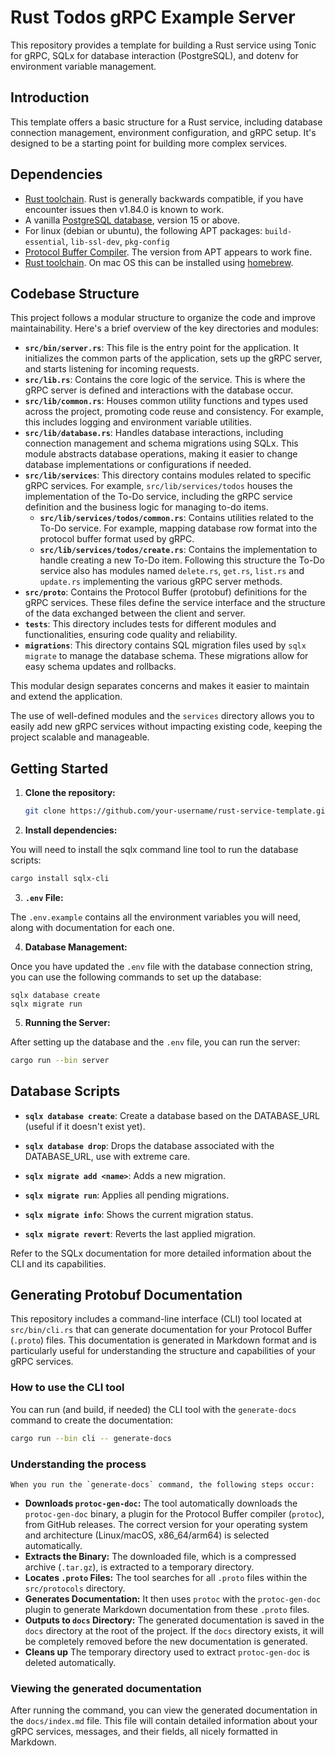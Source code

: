 # Rust Todos gRPC Example Server

This repository provides a template for building a Rust service using Tonic for
gRPC, SQLx for database interaction (PostgreSQL), and dotenv for environment
variable management.

## Introduction

This template offers a basic structure for a Rust service, including database
connection management, environment configuration, and gRPC setup. It's designed
to be a starting point for building more complex services.

## Dependencies

- [Rust toolchain](https://www.rust-lang.org/tools/install]). Rust is generally
  backwards compatible, if you have encounter issues then v1.84.0 is
  known to work.
- A vanilla [PostgreSQL database](https://www.postgresql.org/download/), version
  15 or above.
- For linux (debian or ubuntu), the following APT packages: `build-essential`,
  `lib-ssl-dev`, `pkg-config`
- [Protocol Buffer Compiler](https://grpc.io/docs/protoc-installation). The
  version from APT appears to work fine.
- [Rust toolchain](https://www.rust-lang.org/tools/install). On mac OS this can be
  installed using [homebrew](https://brew.sh).

## Codebase Structure

This project follows a modular structure to organize the code and improve
maintainability. Here's a brief overview of the key directories and modules:

* **`src/bin/server.rs`**: This file is the entry point for the application. It
  initializes the common parts of the application, sets up the gRPC server, and
  starts listening for incoming requests.
* **`src/lib.rs`**:  Contains the core logic of the service. This is where the
  gRPC server is defined and interactions with the database occur.
* **`src/lib/common.rs`**:  Houses common utility functions and types used
  across the project, promoting code reuse and consistency. For example, this
  includes logging and environment variable utilities.
* **`src/lib/database.rs`**:  Handles database interactions, including
  connection management and schema migrations using SQLx. This module abstracts
  database operations, making it easier to change database implementations or
  configurations if needed.
* **`src/lib/services`**: This directory contains modules related to specific
  gRPC services. For example, `src/lib/services/todos` houses the implementation
  of the To-Do service, including the gRPC service definition and the business
  logic for managing to-do items.
    * **`src/lib/services/todos/common.rs`**: Contains utilities related to the
      To-Do service. For example, mapping database row format into the protocol
      buffer format used by gRPC.
    * **`src/lib/services/todos/create.rs`**: Contains the implementation to
      handle creating a new To-Do item. Following this structure the To-Do
      service also has modules named  `delete.rs`, `get.rs`, `list.rs` and
      `update.rs` implementing the various gRPC server methods.
* **`src/proto`**:  Contains the Protocol Buffer (protobuf) definitions for the
  gRPC services. These files define the service interface and the structure of
  the data exchanged between the client and server.
* **`tests`**: This directory includes tests for different modules and
  functionalities, ensuring code quality and reliability.
* **`migrations`**: This directory contains SQL migration files used by
  `sqlx migrate` to manage the database schema. These migrations allow for easy
  schema updates and rollbacks.

This modular design separates concerns and makes it easier to maintain and
extend the application.

The use of well-defined modules and the `services` directory allows you to
easily add new gRPC services without impacting existing code, keeping the
project scalable and manageable.

## Getting Started

1. **Clone the repository:**

   ```bash
   git clone https://github.com/your-username/rust-service-template.git
   ```

2. **Install dependencies:**

You will need to install the sqlx command line tool to run the database scripts:
```bash
cargo install sqlx-cli
```

3. **`.env` File:**

The `.env.example` contains all the environment variables you will need, 
along with documentation for each one.

4. **Database Management:**

Once you have updated the `.env` file with the database connection string, you 
can use the following commands to set up the database:

```
sqlx database create
sqlx migrate run
```

5. **Running the Server:**

After setting up the database and the `.env` file, you can run the server:

```bash
cargo run --bin server
```

## Database Scripts

* **`sqlx database create`**: Create a database based on the DATABASE\_URL
  (useful if it doesn't exist yet).
* **`sqlx database drop`**: Drops the database associated with the
  DATABASE\_URL, use with extreme care.

* **`sqlx migrate add <name>`**: Adds a new migration.
* **`sqlx migrate run`**: Applies all pending migrations.
* **`sqlx migrate info`**: Shows the current migration status.
* **`sqlx migrate revert`**: Reverts the last applied migration.

Refer to the SQLx documentation for more detailed information about the CLI and
its capabilities.

## Generating Protobuf Documentation

This repository includes a command-line interface (CLI) tool located at `src/bin/cli.rs` that can generate documentation for your Protocol Buffer (`.proto`) files. This documentation is generated in Markdown format and is particularly useful for understanding the structure and capabilities of your gRPC services.

### How to use the CLI tool

You can run (and build, if needed) the CLI tool with the `generate-docs` command to create the documentation:

```bash
cargo run --bin cli -- generate-docs
```

### Understanding the process

    When you run the `generate-docs` command, the following steps occur:

*   **Downloads `protoc-gen-doc`:** The tool automatically downloads the `protoc-gen-doc` binary, a plugin for the Protocol Buffer compiler (`protoc`), from GitHub releases. The correct version for your operating system and architecture (Linux/macOS, x86\_64/arm64) is selected automatically.
*   **Extracts the Binary:** The downloaded file, which is a compressed archive (`.tar.gz`), is extracted to a temporary directory.
*   **Locates `.proto` Files:** The tool searches for all `.proto` files within the `src/protocols` directory.
*   **Generates Documentation:** It then uses `protoc` with the `protoc-gen-doc` plugin to generate Markdown documentation from these `.proto` files.
*   **Outputs to `docs` Directory:** The generated documentation is saved in the `docs` directory at the root of the project. If the `docs` directory exists, it will be completely removed before the new documentation is generated.
*   **Cleans up** The temporary directory used to extract `protoc-gen-doc` is deleted automatically.

### Viewing the generated documentation

After running the command, you can view the generated documentation in the `docs/index.md` file. This file will contain detailed information about your gRPC services, messages, and their fields, all nicely formatted in Markdown.
